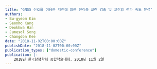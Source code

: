 ```yaml
---
title: "GNSS 신호를 이용한 지진에 의한 전리층 교란 검출 및 교란의 전파 속도 분석"
authors:
- Bu-gyeom Kim
- Seonho Kang
- Deokhwa Han
- Junesol Song
- Changdon Kee
date: "2018-11-02T00:00:00Z"
publishDate: "2018-11-02T00:00:00Z"
publication_types: ["domestic-conference"]
publication: |-
    2018년 한국항행학회 종합학술대회, 2018년 11월 2일
---
```

